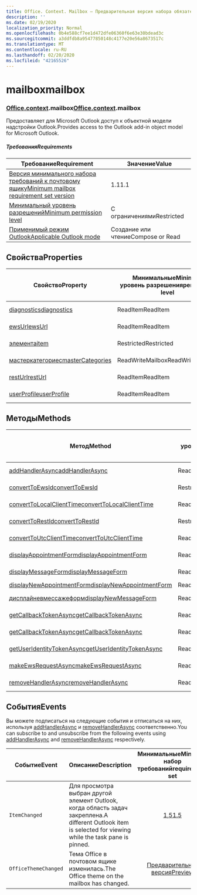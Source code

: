 ```yaml
---
title: Office. Context. Mailbox — Предварительная версия набора обязательных элементов
description: ''
ms.date: 02/19/2020
localization_priority: Normal
ms.openlocfilehash: 0b4e588cf7ee1d472dfe06360f6e63e30bdead3c
ms.sourcegitcommit: a3ddfdb8a95477850148c4177e20e56a8673517c
ms.translationtype: MT
ms.contentlocale: ru-RU
ms.lasthandoff: 02/20/2020
ms.locfileid: "42165526"
---
```

# <a name="mailbox"></a><span data-ttu-id="4a7a2-102">mailbox</span><span class="sxs-lookup"><span data-stu-id="4a7a2-102">mailbox</span></span>

### <a name="officecontextmailbox"></a><span data-ttu-id="4a7a2-103">[Office](office.md)[.context](office.context.md).mailbox</span><span class="sxs-lookup"><span data-stu-id="4a7a2-103">[Office](office.md)[.context](office.context.md).mailbox</span></span>

<span data-ttu-id="4a7a2-104">Предоставляет для Microsoft Outlook доступ к объектной модели надстройки Outlook.</span><span class="sxs-lookup"><span data-stu-id="4a7a2-104">Provides access to the Outlook add-in object model for Microsoft Outlook.</span></span>

##### <a name="requirements"></a><span data-ttu-id="4a7a2-105">Требования</span><span class="sxs-lookup"><span data-stu-id="4a7a2-105">Requirements</span></span>

|<span data-ttu-id="4a7a2-106">Требование</span><span class="sxs-lookup"><span data-stu-id="4a7a2-106">Requirement</span></span>| <span data-ttu-id="4a7a2-107">Значение</span><span class="sxs-lookup"><span data-stu-id="4a7a2-107">Value</span></span>|
|---|---|
|[<span data-ttu-id="4a7a2-108">Версия минимального набора требований к почтовому ящику</span><span class="sxs-lookup"><span data-stu-id="4a7a2-108">Minimum mailbox requirement set version</span></span>](../../requirement-sets/outlook-api-requirement-sets.md)| <span data-ttu-id="4a7a2-109">1.1</span><span class="sxs-lookup"><span data-stu-id="4a7a2-109">1.1</span></span>|
|[<span data-ttu-id="4a7a2-110">Минимальный уровень разрешений</span><span class="sxs-lookup"><span data-stu-id="4a7a2-110">Minimum permission level</span></span>](../../../outlook/understanding-outlook-add-in-permissions.md)| <span data-ttu-id="4a7a2-111">С ограничениями</span><span class="sxs-lookup"><span data-stu-id="4a7a2-111">Restricted</span></span>|
|[<span data-ttu-id="4a7a2-112">Применимый режим Outlook</span><span class="sxs-lookup"><span data-stu-id="4a7a2-112">Applicable Outlook mode</span></span>](../../../outlook/outlook-add-ins-overview.md#extension-points)| <span data-ttu-id="4a7a2-113">Создание или чтение</span><span class="sxs-lookup"><span data-stu-id="4a7a2-113">Compose or Read</span></span>|

## <a name="properties"></a><span data-ttu-id="4a7a2-114">Свойства</span><span class="sxs-lookup"><span data-stu-id="4a7a2-114">Properties</span></span>

| <span data-ttu-id="4a7a2-115">Свойство</span><span class="sxs-lookup"><span data-stu-id="4a7a2-115">Property</span></span> | <span data-ttu-id="4a7a2-116">Минимальные</span><span class="sxs-lookup"><span data-stu-id="4a7a2-116">Minimum</span></span><br><span data-ttu-id="4a7a2-117">уровень разрешения</span><span class="sxs-lookup"><span data-stu-id="4a7a2-117">permission level</span></span> | <span data-ttu-id="4a7a2-118">Способов</span><span class="sxs-lookup"><span data-stu-id="4a7a2-118">Modes</span></span> | <span data-ttu-id="4a7a2-119">Тип возвращаемых данных</span><span class="sxs-lookup"><span data-stu-id="4a7a2-119">Return type</span></span> | <span data-ttu-id="4a7a2-120">Минимальные</span><span class="sxs-lookup"><span data-stu-id="4a7a2-120">Minimum</span></span><br><span data-ttu-id="4a7a2-121">набор требований</span><span class="sxs-lookup"><span data-stu-id="4a7a2-121">requirement set</span></span> |
|---|---|---|---|:---:|
| [<span data-ttu-id="4a7a2-122">diagnostics</span><span class="sxs-lookup"><span data-stu-id="4a7a2-122">diagnostics</span></span>](/javascript/api/outlook/office.mailbox?view=outlook-js-preview#diagnostics) | <span data-ttu-id="4a7a2-123">ReadItem</span><span class="sxs-lookup"><span data-stu-id="4a7a2-123">ReadItem</span></span> | <span data-ttu-id="4a7a2-124">Создание</span><span class="sxs-lookup"><span data-stu-id="4a7a2-124">Compose</span></span><br><span data-ttu-id="4a7a2-125">Чтение</span><span class="sxs-lookup"><span data-stu-id="4a7a2-125">Read</span></span> | [<span data-ttu-id="4a7a2-126">Диагностики</span><span class="sxs-lookup"><span data-stu-id="4a7a2-126">Diagnostics</span></span>](/javascript/api/outlook/office.diagnostics?view=outlook-js-preview) | [<span data-ttu-id="4a7a2-127">1.1</span><span class="sxs-lookup"><span data-stu-id="4a7a2-127">1.1</span></span>](../requirement-set-1.1/outlook-requirement-set-1.1.md) |
| [<span data-ttu-id="4a7a2-128">ewsUrl</span><span class="sxs-lookup"><span data-stu-id="4a7a2-128">ewsUrl</span></span>](/javascript/api/outlook/office.mailbox?view=outlook-js-preview#ewsurl) | <span data-ttu-id="4a7a2-129">ReadItem</span><span class="sxs-lookup"><span data-stu-id="4a7a2-129">ReadItem</span></span> | <span data-ttu-id="4a7a2-130">Создание</span><span class="sxs-lookup"><span data-stu-id="4a7a2-130">Compose</span></span><br><span data-ttu-id="4a7a2-131">Чтение</span><span class="sxs-lookup"><span data-stu-id="4a7a2-131">Read</span></span> | <span data-ttu-id="4a7a2-132">String</span><span class="sxs-lookup"><span data-stu-id="4a7a2-132">String</span></span> | [<span data-ttu-id="4a7a2-133">1.1</span><span class="sxs-lookup"><span data-stu-id="4a7a2-133">1.1</span></span>](../requirement-set-1.1/outlook-requirement-set-1.1.md) |
| [<span data-ttu-id="4a7a2-134">элемента</span><span class="sxs-lookup"><span data-stu-id="4a7a2-134">item</span></span>](office.context.mailbox.item.md) | <span data-ttu-id="4a7a2-135">Restricted</span><span class="sxs-lookup"><span data-stu-id="4a7a2-135">Restricted</span></span> | <span data-ttu-id="4a7a2-136">Создание</span><span class="sxs-lookup"><span data-stu-id="4a7a2-136">Compose</span></span><br><span data-ttu-id="4a7a2-137">Чтение</span><span class="sxs-lookup"><span data-stu-id="4a7a2-137">Read</span></span> | [<span data-ttu-id="4a7a2-138">Элемент</span><span class="sxs-lookup"><span data-stu-id="4a7a2-138">Item</span></span>](/javascript/api/outlook/office.item?view=outlook-js-preview) | [<span data-ttu-id="4a7a2-139">1.1</span><span class="sxs-lookup"><span data-stu-id="4a7a2-139">1.1</span></span>](../requirement-set-1.1/outlook-requirement-set-1.1.md) |
| [<span data-ttu-id="4a7a2-140">мастеркатегориес</span><span class="sxs-lookup"><span data-stu-id="4a7a2-140">masterCategories</span></span>](/javascript/api/outlook/office.mailbox?view=outlook-js-preview#mastercategories) | <span data-ttu-id="4a7a2-141">ReadWriteMailbox</span><span class="sxs-lookup"><span data-stu-id="4a7a2-141">ReadWriteMailbox</span></span> | <span data-ttu-id="4a7a2-142">Создание</span><span class="sxs-lookup"><span data-stu-id="4a7a2-142">Compose</span></span><br><span data-ttu-id="4a7a2-143">Чтение</span><span class="sxs-lookup"><span data-stu-id="4a7a2-143">Read</span></span> | [<span data-ttu-id="4a7a2-144">MasterCategories</span><span class="sxs-lookup"><span data-stu-id="4a7a2-144">MasterCategories</span></span>](/javascript/api/outlook/office.mastercategories?view=outlook-js-preview) | [<span data-ttu-id="4a7a2-145">1,8</span><span class="sxs-lookup"><span data-stu-id="4a7a2-145">1.8</span></span>](../requirement-set-1.8/outlook-requirement-set-1.8.md) |
| [<span data-ttu-id="4a7a2-146">restUrl</span><span class="sxs-lookup"><span data-stu-id="4a7a2-146">restUrl</span></span>](/javascript/api/outlook/office.mailbox?view=outlook-js-preview#resturl) | <span data-ttu-id="4a7a2-147">ReadItem</span><span class="sxs-lookup"><span data-stu-id="4a7a2-147">ReadItem</span></span> | <span data-ttu-id="4a7a2-148">Создание</span><span class="sxs-lookup"><span data-stu-id="4a7a2-148">Compose</span></span><br><span data-ttu-id="4a7a2-149">Чтение</span><span class="sxs-lookup"><span data-stu-id="4a7a2-149">Read</span></span> | <span data-ttu-id="4a7a2-150">String</span><span class="sxs-lookup"><span data-stu-id="4a7a2-150">String</span></span> | [<span data-ttu-id="4a7a2-151">1,5</span><span class="sxs-lookup"><span data-stu-id="4a7a2-151">1.5</span></span>](../requirement-set-1.5/outlook-requirement-set-1.5.md) |
| [<span data-ttu-id="4a7a2-152">userProfile</span><span class="sxs-lookup"><span data-stu-id="4a7a2-152">userProfile</span></span>](/javascript/api/outlook/office.mailbox?view=outlook-js-preview#userprofile) | <span data-ttu-id="4a7a2-153">ReadItem</span><span class="sxs-lookup"><span data-stu-id="4a7a2-153">ReadItem</span></span> | <span data-ttu-id="4a7a2-154">Создание</span><span class="sxs-lookup"><span data-stu-id="4a7a2-154">Compose</span></span><br><span data-ttu-id="4a7a2-155">Чтение</span><span class="sxs-lookup"><span data-stu-id="4a7a2-155">Read</span></span> | [<span data-ttu-id="4a7a2-156">UserProfile</span><span class="sxs-lookup"><span data-stu-id="4a7a2-156">UserProfile</span></span>](/javascript/api/outlook/office.userprofile?view=outlook-js-preview) | [<span data-ttu-id="4a7a2-157">1.1</span><span class="sxs-lookup"><span data-stu-id="4a7a2-157">1.1</span></span>](../requirement-set-1.1/outlook-requirement-set-1.1.md) |

## <a name="methods"></a><span data-ttu-id="4a7a2-158">Методы</span><span class="sxs-lookup"><span data-stu-id="4a7a2-158">Methods</span></span>

| <span data-ttu-id="4a7a2-159">Метод</span><span class="sxs-lookup"><span data-stu-id="4a7a2-159">Method</span></span> | <span data-ttu-id="4a7a2-160">Минимальные</span><span class="sxs-lookup"><span data-stu-id="4a7a2-160">Minimum</span></span><br><span data-ttu-id="4a7a2-161">уровень разрешения</span><span class="sxs-lookup"><span data-stu-id="4a7a2-161">permission level</span></span> | <span data-ttu-id="4a7a2-162">Способов</span><span class="sxs-lookup"><span data-stu-id="4a7a2-162">Modes</span></span> | <span data-ttu-id="4a7a2-163">Минимальные</span><span class="sxs-lookup"><span data-stu-id="4a7a2-163">Minimum</span></span><br><span data-ttu-id="4a7a2-164">набор требований</span><span class="sxs-lookup"><span data-stu-id="4a7a2-164">requirement set</span></span> |
|---|---|---|:---:|
| [<span data-ttu-id="4a7a2-165">addHandlerAsync</span><span class="sxs-lookup"><span data-stu-id="4a7a2-165">addHandlerAsync</span></span>](/javascript/api/outlook/office.mailbox?view=outlook-js-preview#addhandlerasync-eventtype--handler--options--callback-) | <span data-ttu-id="4a7a2-166">ReadItem</span><span class="sxs-lookup"><span data-stu-id="4a7a2-166">ReadItem</span></span> | <span data-ttu-id="4a7a2-167">Создание</span><span class="sxs-lookup"><span data-stu-id="4a7a2-167">Compose</span></span><br><span data-ttu-id="4a7a2-168">Чтение</span><span class="sxs-lookup"><span data-stu-id="4a7a2-168">Read</span></span> | [<span data-ttu-id="4a7a2-169">1,5</span><span class="sxs-lookup"><span data-stu-id="4a7a2-169">1.5</span></span>](../requirement-set-1.5/outlook-requirement-set-1.5.md) |
| [<span data-ttu-id="4a7a2-170">convertToEwsId</span><span class="sxs-lookup"><span data-stu-id="4a7a2-170">convertToEwsId</span></span>](/javascript/api/outlook/office.mailbox?view=outlook-js-preview#converttoewsid-itemid--restversion-) | <span data-ttu-id="4a7a2-171">Restricted</span><span class="sxs-lookup"><span data-stu-id="4a7a2-171">Restricted</span></span> | <span data-ttu-id="4a7a2-172">Создание</span><span class="sxs-lookup"><span data-stu-id="4a7a2-172">Compose</span></span><br><span data-ttu-id="4a7a2-173">Чтение</span><span class="sxs-lookup"><span data-stu-id="4a7a2-173">Read</span></span> | [<span data-ttu-id="4a7a2-174">1.3</span><span class="sxs-lookup"><span data-stu-id="4a7a2-174">1.3</span></span>](../requirement-set-1.3/outlook-requirement-set-1.3.md) |
| [<span data-ttu-id="4a7a2-175">convertToLocalClientTime</span><span class="sxs-lookup"><span data-stu-id="4a7a2-175">convertToLocalClientTime</span></span>](/javascript/api/outlook/office.mailbox?view=outlook-js-preview#converttolocalclienttime-timevalue-) | <span data-ttu-id="4a7a2-176">ReadItem</span><span class="sxs-lookup"><span data-stu-id="4a7a2-176">ReadItem</span></span> | <span data-ttu-id="4a7a2-177">Создание</span><span class="sxs-lookup"><span data-stu-id="4a7a2-177">Compose</span></span><br><span data-ttu-id="4a7a2-178">Чтение</span><span class="sxs-lookup"><span data-stu-id="4a7a2-178">Read</span></span> | [<span data-ttu-id="4a7a2-179">1.1</span><span class="sxs-lookup"><span data-stu-id="4a7a2-179">1.1</span></span>](../requirement-set-1.1/outlook-requirement-set-1.1.md) |
| [<span data-ttu-id="4a7a2-180">convertToRestId</span><span class="sxs-lookup"><span data-stu-id="4a7a2-180">convertToRestId</span></span>](/javascript/api/outlook/office.mailbox?view=outlook-js-preview#converttorestid-itemid--restversion-) | <span data-ttu-id="4a7a2-181">Restricted</span><span class="sxs-lookup"><span data-stu-id="4a7a2-181">Restricted</span></span> | <span data-ttu-id="4a7a2-182">Создание</span><span class="sxs-lookup"><span data-stu-id="4a7a2-182">Compose</span></span><br><span data-ttu-id="4a7a2-183">Чтение</span><span class="sxs-lookup"><span data-stu-id="4a7a2-183">Read</span></span> | [<span data-ttu-id="4a7a2-184">1.3</span><span class="sxs-lookup"><span data-stu-id="4a7a2-184">1.3</span></span>](../requirement-set-1.3/outlook-requirement-set-1.3.md) |
| [<span data-ttu-id="4a7a2-185">convertToUtcClientTime</span><span class="sxs-lookup"><span data-stu-id="4a7a2-185">convertToUtcClientTime</span></span>](/javascript/api/outlook/office.mailbox?view=outlook-js-preview#converttoutcclienttime-input-) | <span data-ttu-id="4a7a2-186">ReadItem</span><span class="sxs-lookup"><span data-stu-id="4a7a2-186">ReadItem</span></span> | <span data-ttu-id="4a7a2-187">Создание</span><span class="sxs-lookup"><span data-stu-id="4a7a2-187">Compose</span></span><br><span data-ttu-id="4a7a2-188">Чтение</span><span class="sxs-lookup"><span data-stu-id="4a7a2-188">Read</span></span> | [<span data-ttu-id="4a7a2-189">1.1</span><span class="sxs-lookup"><span data-stu-id="4a7a2-189">1.1</span></span>](../requirement-set-1.1/outlook-requirement-set-1.1.md) |
| [<span data-ttu-id="4a7a2-190">displayAppointmentForm</span><span class="sxs-lookup"><span data-stu-id="4a7a2-190">displayAppointmentForm</span></span>](/javascript/api/outlook/office.mailbox?view=outlook-js-preview#displayappointmentform-itemid-) | <span data-ttu-id="4a7a2-191">ReadItem</span><span class="sxs-lookup"><span data-stu-id="4a7a2-191">ReadItem</span></span> | <span data-ttu-id="4a7a2-192">Создание</span><span class="sxs-lookup"><span data-stu-id="4a7a2-192">Compose</span></span><br><span data-ttu-id="4a7a2-193">Чтение</span><span class="sxs-lookup"><span data-stu-id="4a7a2-193">Read</span></span> | [<span data-ttu-id="4a7a2-194">1.1</span><span class="sxs-lookup"><span data-stu-id="4a7a2-194">1.1</span></span>](../requirement-set-1.1/outlook-requirement-set-1.1.md) |
| [<span data-ttu-id="4a7a2-195">displayMessageForm</span><span class="sxs-lookup"><span data-stu-id="4a7a2-195">displayMessageForm</span></span>](/javascript/api/outlook/office.mailbox?view=outlook-js-preview#displaymessageform-itemid-) | <span data-ttu-id="4a7a2-196">ReadItem</span><span class="sxs-lookup"><span data-stu-id="4a7a2-196">ReadItem</span></span> | <span data-ttu-id="4a7a2-197">Создание</span><span class="sxs-lookup"><span data-stu-id="4a7a2-197">Compose</span></span><br><span data-ttu-id="4a7a2-198">Чтение</span><span class="sxs-lookup"><span data-stu-id="4a7a2-198">Read</span></span> | [<span data-ttu-id="4a7a2-199">1.1</span><span class="sxs-lookup"><span data-stu-id="4a7a2-199">1.1</span></span>](../requirement-set-1.1/outlook-requirement-set-1.1.md) |
| [<span data-ttu-id="4a7a2-200">displayNewAppointmentForm</span><span class="sxs-lookup"><span data-stu-id="4a7a2-200">displayNewAppointmentForm</span></span>](/javascript/api/outlook/office.mailbox?view=outlook-js-preview#displaynewappointmentform-parameters-) | <span data-ttu-id="4a7a2-201">ReadItem</span><span class="sxs-lookup"><span data-stu-id="4a7a2-201">ReadItem</span></span> | <span data-ttu-id="4a7a2-202">Чтение</span><span class="sxs-lookup"><span data-stu-id="4a7a2-202">Read</span></span> | [<span data-ttu-id="4a7a2-203">1.1</span><span class="sxs-lookup"><span data-stu-id="4a7a2-203">1.1</span></span>](../requirement-set-1.1/outlook-requirement-set-1.1.md) |
| [<span data-ttu-id="4a7a2-204">дисплайневмессажеформ</span><span class="sxs-lookup"><span data-stu-id="4a7a2-204">displayNewMessageForm</span></span>](/javascript/api/outlook/office.mailbox?view=outlook-js-preview#displaynewmessageform-parameters-) | <span data-ttu-id="4a7a2-205">ReadItem</span><span class="sxs-lookup"><span data-stu-id="4a7a2-205">ReadItem</span></span> | <span data-ttu-id="4a7a2-206">Создание</span><span class="sxs-lookup"><span data-stu-id="4a7a2-206">Compose</span></span><br><span data-ttu-id="4a7a2-207">Чтение</span><span class="sxs-lookup"><span data-stu-id="4a7a2-207">Read</span></span> | [<span data-ttu-id="4a7a2-208">1,6</span><span class="sxs-lookup"><span data-stu-id="4a7a2-208">1.6</span></span>](../requirement-set-1.6/outlook-requirement-set-1.6.md) |
| [<span data-ttu-id="4a7a2-209">getCallbackTokenAsync</span><span class="sxs-lookup"><span data-stu-id="4a7a2-209">getCallbackTokenAsync</span></span>](/javascript/api/outlook/office.mailbox?view=outlook-js-preview#getcallbacktokenasync-options--callback-) | <span data-ttu-id="4a7a2-210">ReadItem</span><span class="sxs-lookup"><span data-stu-id="4a7a2-210">ReadItem</span></span> | <span data-ttu-id="4a7a2-211">Создание</span><span class="sxs-lookup"><span data-stu-id="4a7a2-211">Compose</span></span><br><span data-ttu-id="4a7a2-212">Чтение</span><span class="sxs-lookup"><span data-stu-id="4a7a2-212">Read</span></span> | [<span data-ttu-id="4a7a2-213">1,5</span><span class="sxs-lookup"><span data-stu-id="4a7a2-213">1.5</span></span>](../requirement-set-1.5/outlook-requirement-set-1.5.md) |
| [<span data-ttu-id="4a7a2-214">getCallbackTokenAsync</span><span class="sxs-lookup"><span data-stu-id="4a7a2-214">getCallbackTokenAsync</span></span>](/javascript/api/outlook/office.mailbox?view=outlook-js-preview#getcallbacktokenasync-callback--usercontext-) | <span data-ttu-id="4a7a2-215">ReadItem</span><span class="sxs-lookup"><span data-stu-id="4a7a2-215">ReadItem</span></span> | <span data-ttu-id="4a7a2-216">Создание</span><span class="sxs-lookup"><span data-stu-id="4a7a2-216">Compose</span></span><br><span data-ttu-id="4a7a2-217">Чтение</span><span class="sxs-lookup"><span data-stu-id="4a7a2-217">Read</span></span> | [<span data-ttu-id="4a7a2-218">1.3</span><span class="sxs-lookup"><span data-stu-id="4a7a2-218">1.3</span></span>](../requirement-set-1.3/outlook-requirement-set-1.3.md)<br>[<span data-ttu-id="4a7a2-219">1.1</span><span class="sxs-lookup"><span data-stu-id="4a7a2-219">1.1</span></span>](../requirement-set-1.1/outlook-requirement-set-1.1.md) |
| [<span data-ttu-id="4a7a2-220">getUserIdentityTokenAsync</span><span class="sxs-lookup"><span data-stu-id="4a7a2-220">getUserIdentityTokenAsync</span></span>](/javascript/api/outlook/office.mailbox?view=outlook-js-preview#getuseridentitytokenasync-callback--usercontext-) | <span data-ttu-id="4a7a2-221">ReadItem</span><span class="sxs-lookup"><span data-stu-id="4a7a2-221">ReadItem</span></span> | <span data-ttu-id="4a7a2-222">Создание</span><span class="sxs-lookup"><span data-stu-id="4a7a2-222">Compose</span></span><br><span data-ttu-id="4a7a2-223">Чтение</span><span class="sxs-lookup"><span data-stu-id="4a7a2-223">Read</span></span> | [<span data-ttu-id="4a7a2-224">1.1</span><span class="sxs-lookup"><span data-stu-id="4a7a2-224">1.1</span></span>](../requirement-set-1.1/outlook-requirement-set-1.1.md) |
| [<span data-ttu-id="4a7a2-225">makeEwsRequestAsync</span><span class="sxs-lookup"><span data-stu-id="4a7a2-225">makeEwsRequestAsync</span></span>](/javascript/api/outlook/office.mailbox?view=outlook-js-preview#makeewsrequestasync-data--callback--usercontext-) | <span data-ttu-id="4a7a2-226">ReadWriteMailbox</span><span class="sxs-lookup"><span data-stu-id="4a7a2-226">ReadWriteMailbox</span></span> | <span data-ttu-id="4a7a2-227">Создание</span><span class="sxs-lookup"><span data-stu-id="4a7a2-227">Compose</span></span><br><span data-ttu-id="4a7a2-228">Чтение</span><span class="sxs-lookup"><span data-stu-id="4a7a2-228">Read</span></span> | [<span data-ttu-id="4a7a2-229">1.1</span><span class="sxs-lookup"><span data-stu-id="4a7a2-229">1.1</span></span>](../requirement-set-1.1/outlook-requirement-set-1.1.md) |
| [<span data-ttu-id="4a7a2-230">removeHandlerAsync</span><span class="sxs-lookup"><span data-stu-id="4a7a2-230">removeHandlerAsync</span></span>](/javascript/api/outlook/office.mailbox?view=outlook-js-preview#removehandlerasync-eventtype--options--callback-) | <span data-ttu-id="4a7a2-231">ReadItem</span><span class="sxs-lookup"><span data-stu-id="4a7a2-231">ReadItem</span></span> | <span data-ttu-id="4a7a2-232">Создание</span><span class="sxs-lookup"><span data-stu-id="4a7a2-232">Compose</span></span><br><span data-ttu-id="4a7a2-233">Чтение</span><span class="sxs-lookup"><span data-stu-id="4a7a2-233">Read</span></span> | [<span data-ttu-id="4a7a2-234">1,5</span><span class="sxs-lookup"><span data-stu-id="4a7a2-234">1.5</span></span>](../requirement-set-1.5/outlook-requirement-set-1.5.md) |

## <a name="events"></a><span data-ttu-id="4a7a2-235">События</span><span class="sxs-lookup"><span data-stu-id="4a7a2-235">Events</span></span>

<span data-ttu-id="4a7a2-236">Вы можете подписаться на следующие события и отписаться на них, используя [addHandlerAsync](/javascript/api/outlook/office.mailbox?view=outlook-js-preview#addhandlerasync-eventtype--handler--options--callback-) и [removeHandlerAsync](/javascript/api/outlook/office.mailbox?view=outlook-js-preview#removehandlerasync-eventtype--options--callback-) соответственно.</span><span class="sxs-lookup"><span data-stu-id="4a7a2-236">You can subscribe to and unsubscribe from the following events using [addHandlerAsync](/javascript/api/outlook/office.mailbox?view=outlook-js-preview#addhandlerasync-eventtype--handler--options--callback-) and [removeHandlerAsync](/javascript/api/outlook/office.mailbox?view=outlook-js-preview#removehandlerasync-eventtype--options--callback-) respectively.</span></span>

| <span data-ttu-id="4a7a2-237">Событие</span><span class="sxs-lookup"><span data-stu-id="4a7a2-237">Event</span></span> | <span data-ttu-id="4a7a2-238">Описание</span><span class="sxs-lookup"><span data-stu-id="4a7a2-238">Description</span></span> | <span data-ttu-id="4a7a2-239">Минимальные</span><span class="sxs-lookup"><span data-stu-id="4a7a2-239">Minimum</span></span><br><span data-ttu-id="4a7a2-240">набор требований</span><span class="sxs-lookup"><span data-stu-id="4a7a2-240">requirement set</span></span> |
|---|---|:---:|
|`ItemChanged`| <span data-ttu-id="4a7a2-241">Для просмотра выбран другой элемент Outlook, когда область задач закреплена.</span><span class="sxs-lookup"><span data-stu-id="4a7a2-241">A different Outlook item is selected for viewing while the task pane is pinned.</span></span> | [<span data-ttu-id="4a7a2-242">1,5</span><span class="sxs-lookup"><span data-stu-id="4a7a2-242">1.5</span></span>](../requirement-set-1.5/outlook-requirement-set-1.5.md) |
|`OfficeThemeChanged`| <span data-ttu-id="4a7a2-243">Тема Office в почтовом ящике изменилась.</span><span class="sxs-lookup"><span data-stu-id="4a7a2-243">The Office theme on the mailbox has changed.</span></span> | [<span data-ttu-id="4a7a2-244">Предварительная версия</span><span class="sxs-lookup"><span data-stu-id="4a7a2-244">Preview</span></span>](../preview-requirement-set/outlook-requirement-set-preview.md) |
